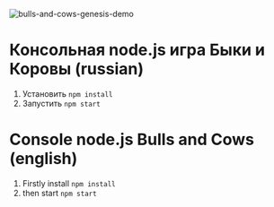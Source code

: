 ![bulls-and-cows-genesis-demo](https://github.com/awesomesk1ll/bulls-and-cows-genesis/blob/master/demo.png)
# Консольная node.js игра Быки и Коровы (russian)
1. Установить
`npm install`
2. Запустить
`npm start`
# Console node.js Bulls and Cows (english)
1. Firstly install
`npm install`
2. then start
`npm start`